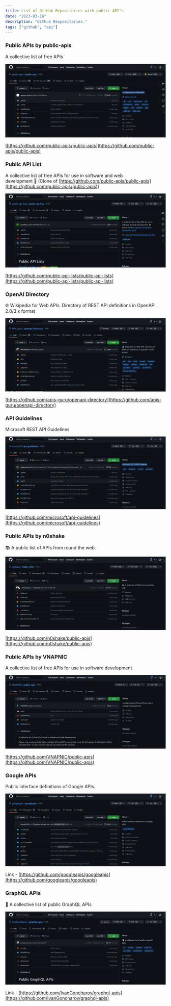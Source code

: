 ```yaml
---
title: List of GitHub Repositories with public API's
date: "2023-03-16"
description: "Github Respositories."
tags: ["github", "api"]
---
```


### Public APIs by public-apis

A collective list of free APIs

![image-preview](/content/blog/blog-1/Screenshot%202023-03-16%20221049.png)

[https://github.com/public-apis/public-apis](https://github.com/public-apis/public-apis)

### Public API List

A collective list of free APIs for use in software and web development 🚀 (Clone of [https://github.com/public-apis/public-apis](https://github.com/public-apis/public-apis))

![image-preview](/content/blog/blog-1/Screenshot%202023-03-16%20221329.png)

[https://github.com/public-api-lists/public-api-lists](https://github.com/public-api-lists/public-api-lists)

### OpenAI Directory

🌐 Wikipedia for Web APIs. Directory of REST API definitions in OpenAPI 2.0/3.x format

![Untitled](/content/blog/blog-1/Screenshot%202023-03-16%20221433.png)

[https://github.com/apis-guru/openapi-directory](https://github.com/apis-guru/openapi-directory)

### API Guidelines

Microsoft REST API Guidelines

![Untitled](/content/blog/blog-1/Screenshot%202023-03-16%20221531.png)

[https://github.com/microsoft/api-guidelines](https://github.com/microsoft/api-guidelines)

### Public APIs by n0shake

📚 A public list of APIs from round the web.

![Untitled](/content/blog/blog-1/Screenshot%202023-03-16%20221602.png)

[https://github.com/n0shake/public-apis](https://github.com/n0shake/public-apis)

### Public APIs by VNAPNIC

A collective list of free APIs for use in software development

![Untitled](/content/blog/blog-1/Screenshot%202023-03-16%20221822.png)

[https://github.com/VNAPNIC/public-apis](https://github.com/VNAPNIC/public-apis)

### Google APIs

Public interface definitions of Google APIs.

![Untitled](/content/blog/blog-1/Screenshot%202023-03-16%20222800.png)

Link - [https://github.com/googleapis/googleapis](https://github.com/googleapis/googleapis)

### GraphQL APIs

📜 A collective list of public GraphQL APIs

![Untitled](/content/blog/blog-1/Screenshot%202023-03-16%20222945.png)

Link - [https://github.com/IvanGoncharov/graphql-apis](https://github.com/IvanGoncharov/graphql-apis)
